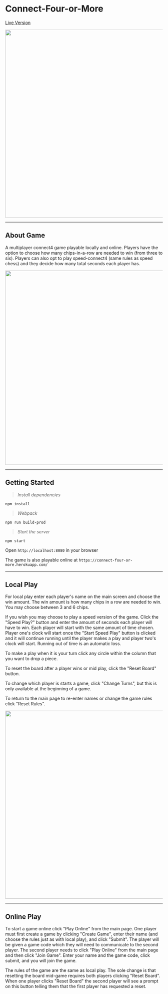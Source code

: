 # Connect-Four-or-More

[Live Version](https://connect-four-or-more.herokuapp.com/)

<img src="readme-files/connect-4-or-more1.gif" width="600">

---

## About Game

A multiplayer connect4 game playable locally and online.  Players have the option to choose how many chips-in-a-row are needed to win (from three to six). Players can also opt to play speed-connect4 (same rules as speed chess) and they decide how many total seconds each player has. 

<img src="readme-files/Connect-4-or-more2.gif" width="620">

---

## Getting Started
>*Install dependencies*
```
npm install
```
>*Webpack*
```
npm run build-prod
```
>*Start the server*
```
npm start
```
Open `http://localhost:8080` in your browser


The game is also playable online at `https://connect-four-or-more.herokuapp.com/`

---


## Local Play

For local play enter each player's name on the main screen and choose the win amount.  The win amount is how many chips in a row are needed to win. You may choose between 3 and 6 chips.

If you wish you may choose to play a speed version of the game.  Click the "Speed Play?" button and enter the amount of seconds each player will have to win.  Each player will start with the same amount of time chosen.  Player one's clock will start once the "Start Speed Play" button is clicked and it will continue running until the player makes a play and player two's clock will start.  Running out of time is an automatic loss.

To make a play when it is your turn click any circle within the column that you want to drop a piece.

To reset the board after a player wins or mid play, click the "Reset Board" button.  

To change which player is starts a game, click "Change Turns", but this is only available at the beginning of a game.

To return to the main page to re-enter names or change the game rules click "Reset Rules".

<img src="readme-files/connect-4-or-more3.gif" width="600">

---

## Online Play

To start a game online click "Play Online" from the main page.  One player must first create a game by clicking "Create Game", enter their name (and choose the rules just as with local play), and click "Submit".  The player will be given a game code which they will need to communicate to the second player.  The second player needs to click "Play Online" from the main page and then click "Join Game".  Enter your name and the game code, click submit, and you will join the game.

The rules of the game are the same as local play.  The sole change is that resetting the board mid-game requires both players clicking "Reset Board". When one player clicks "Reset Board" the second player will see a prompt on this button telling them that the first player has requested a reset.
